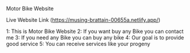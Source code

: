 Motor Bike Website

Live Website Link (https://musing-brattain-00655a.netlify.app/)


1: This is Motor Bike Website
2: If you want buy any Bike you can contact me
3: If you need any Bike you can buy any bike
4: Our goal is to provide good service
5: You can receive services like your progeny